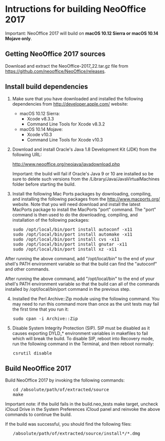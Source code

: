 # Intructions for building NeoOffice 2017

Important: NeoOffice 2017 will build on **macOS 10.12 Sierra or macOS 10.14 Mojave only**.

## Getting NeoOffice 2017 sources

Download and extract the NeoOffice-2017_22.tar.gz file from https://github.com/neooffice/NeoOffice/releases.

## Install build dependencies

1. Make sure that you have downloaded and installed the following dependencies from http://developer.apple.com/ website:

   + macOS 10.12 Sierra:
     - Xcode v8.3.3
     - Command Line Tools for Xcode v8.3.2
   + macOS 10.14 Mojave:
     - Xcode v10.3
     - Command Line Tools for Xcode v10.3

2. Download and install Oracle's Java 1.8 Development Kit (JDK) from the following URL:

   http://www.neooffice.org/neojava/javadownload.php

   Important: the build will fail if Oracle's Java 9 or 10 are installed so be sure to delete such versions from the /Library/Java/JavaVirtualMachines folder before starting the build.

3. Install the following Mac Ports packages by downloading, compiling, and installing the following packages from the http://www.macports.org/ website. Note that you will need download and install the latest MacPorts package to install the MacPorts "port" command. The "port" command is then used to do the downloading, compiling, and installation of the following packages:

<pre>
   sudo /opt/local/bin/port install autoconf -x11
   sudo /opt/local/bin/port install automake -x11
   sudo /opt/local/bin/port install cvs -x11
   sudo /opt/local/bin/port install gnutar -x11
   sudo /opt/local/bin/port install xz -x11
</pre>

   After running the above command, add "/opt/local/bin" to the end of your shell's PATH environment variable so that the build can find the "autoconf" and other commands.

After running the above command, add "/opt/local/bin" to the end of your shell's PATH environment variable so that the build can all of the commands installed by /opt/local/bin/port command in the previous step.

4. Installed the Perl Archive::Zip module using the following command. You may need to run this command more than once as the unit tests may fail the first time that you run it:

<pre>
   sudo cpan -i Archive::Zip
</pre>

5. Disable System Integrity Protection (SIP). SIP must be disabled as it causes exporting DYLD_* environment variables in makefiles to fail which will break the build. To disable SIP, reboot into Recovery mode, run the following command in the Terminal, and then reboot normally:

<pre>
   csrutil disable
</pre>

## Build NeoOffice 2017

Build NeoOffice 2017 by invoking the following commands:

<pre>
   cd /absolute/path/of/extracted/source
   make
</pre>

Important note: if the build fails in the build.neo_tests make target, uncheck iCloud Drive in the System Preferences iCloud panel and reinvoke the above commands to continue the build.

If the build was successful, you should find the following files:

<pre>
   /absolute/path/of/extracted/source/install*/*.dmg 
</pre>
